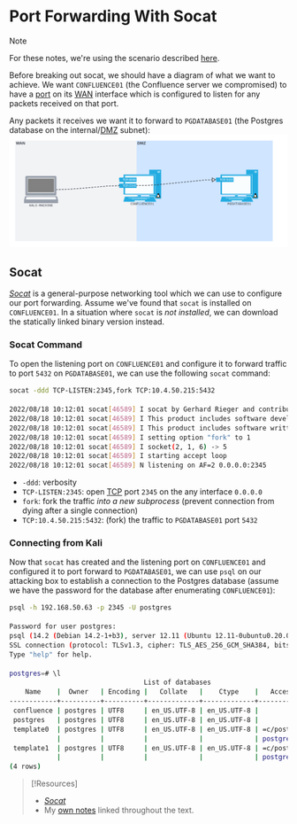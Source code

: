 
# Port Forwarding With Socat
> [!Note]
> For these notes, we're using the scenario described [here](port-forwarding-scenario.md).

Before breaking out socat, we should have a diagram of what we want to achieve. We want `CONFLUENCE01` (the Confluence server we compromised) to have a [port](../../../networking/routing/ports.md) on its [WAN](../../../networking/design-structure/WAN.md) interface which is configured to listen for any packets received on that port. 

Any packets it receives we want it to forward to `PGDATABASE01` (the Postgres database on the internal/[DMZ](../../../networking/design-structure/DMZ.md) subnet):
![](../../oscp-pics/socat-1.png)
## Socat
[_Socat_](http://www.dest-unreach.org/socat/doc/socat.html) is a general-purpose networking tool which we can use to configure our port forwarding. Assume we've found that `socat` is installed on `CONFLUENCE01`. In a situation where `socat` is *not installed*, we can download the statically linked binary version instead.
### Socat Command
To open the listening port on `CONFLUENCE01` and configure it to forward traffic to port `5432` on `PGDATABASE01`, we can use the following `socat` command:
```bash
socat -ddd TCP-LISTEN:2345,fork TCP:10.4.50.215:5432
  
2022/08/18 10:12:01 socat[46589] I socat by Gerhard Rieger and contributors - see www.dest-unreach.org
2022/08/18 10:12:01 socat[46589] I This product includes software developed by the OpenSSL Project for use in the OpenSSL Toolkit. (http://www.openssl.org/)
2022/08/18 10:12:01 socat[46589] I This product includes software written by Tim Hudson (tjh@cryptsoft.com)
2022/08/18 10:12:01 socat[46589] I setting option "fork" to 1
2022/08/18 10:12:01 socat[46589] I socket(2, 1, 6) -> 5
2022/08/18 10:12:01 socat[46589] I starting accept loop
2022/08/18 10:12:01 socat[46589] N listening on AF=2 0.0.0.0:2345
```
- `-ddd`: verbosity
- `TCP-LISTEN:2345`: open [TCP](../../../networking/protocols/TCP.md) port `2345` on the any interface `0.0.0.0`
- `fork`: fork the traffic *into a new subprocess* (prevent connection from dying after a single connection)
- `TCP:10.4.50.215:5432`: (fork) the traffic to `PGDATABASE01` port `5432`
### Connecting from Kali
Now that `socat` has created and the listening port on `CONFLUENCE01` and configured it to port forward to `PGDATABASE01`, we can use `psql` on our attacking box to establish a connection to the Postgres database (assume we have the password for the database after enumerating `CONFLUENCE01`):
```bash
psql -h 192.168.50.63 -p 2345 -U postgres

Password for user postgres: 
psql (14.2 (Debian 14.2-1+b3), server 12.11 (Ubuntu 12.11-0ubuntu0.20.04.1))
SSL connection (protocol: TLSv1.3, cipher: TLS_AES_256_GCM_SHA384, bits: 256, compression: off)
Type "help" for help.

postgres=# \l
                                  List of databases
    Name    |  Owner   | Encoding |   Collate   |    Ctype    |   Access privileges   
------------+----------+----------+-------------+-------------+-----------------------
 confluence | postgres | UTF8     | en_US.UTF-8 | en_US.UTF-8 | 
 postgres   | postgres | UTF8     | en_US.UTF-8 | en_US.UTF-8 | 
 template0  | postgres | UTF8     | en_US.UTF-8 | en_US.UTF-8 | =c/postgres          +
            |          |          |             |             | postgres=CTc/postgres
 template1  | postgres | UTF8     | en_US.UTF-8 | en_US.UTF-8 | =c/postgres          +
            |          |          |             |             | postgres=CTc/postgres
(4 rows)
```

> [!Resources]
> - [_Socat_](http://www.dest-unreach.org/socat/doc/socat.html)
> - My [own notes](https://github.com/trshpuppy/obsidian-notes) linked throughout the text.